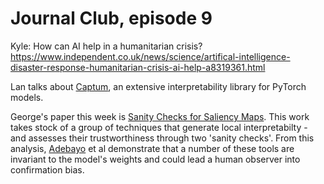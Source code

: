 # Journal Club, episode 9

Kyle: How can AI help in a humanitarian crisis? https://www.independent.co.uk/news/science/artifical-intelligence-disaster-response-humanitarian-crisis-ai-help-a8319361.html

Lan talks about [Captum](https://medium.com/pytorch/introduction-to-captum-a-model-interpretability-library-for-pytorch-d236592d8afa), an extensive interpretability library for PyTorch models.

George's paper this week is [Sanity Checks for Saliency Maps](https://arxiv.org/abs/1810.03292). This work takes stock of a group of techniques that generate local interpretabilty - and assesses their trustworthiness through two 'sanity checks'. From this analysis, [Adebayo](https://twitter.com/julius_adebayo) et al demonstrate that a number of these tools are invariant to the model's weights and could lead a human observer into confirmation bias.
